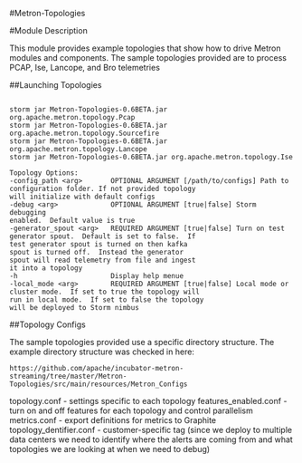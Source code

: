 #Metron-Topologies

#Module Description

This module provides example topologies that show how to drive Metron modules and components.  The sample topologies provided are to process PCAP, Ise, Lancope, and Bro telemetries

##Launching Topologies


```

storm jar Metron-Topologies-0.6BETA.jar org.apache.metron.topology.Pcap
storm jar Metron-Topologies-0.6BETA.jar org.apache.metron.topology.Sourcefire
storm jar Metron-Topologies-0.6BETA.jar org.apache.metron.topology.Lancope
storm jar Metron-Topologies-0.6BETA.jar org.apache.metron.topology.Ise

Topology Options:
-config_path <arg>       OPTIONAL ARGUMENT [/path/to/configs] Path to
configuration folder. If not provided topology
will initialize with default configs
-debug <arg>             OPTIONAL ARGUMENT [true|false] Storm debugging
enabled.  Default value is true
-generator_spout <arg>   REQUIRED ARGUMENT [true|false] Turn on test
generator spout.  Default is set to false.  If
test generator spout is turned on then kafka
spout is turned off.  Instead the generator
spout will read telemetry from file and ingest
it into a topology
-h                       Display help menue
-local_mode <arg>        REQUIRED ARGUMENT [true|false] Local mode or
cluster mode.  If set to true the topology will
run in local mode.  If set to false the topology
will be deployed to Storm nimbus
```

##Topology Configs

The sample topologies provided use a specific directory structure.  The example directory structure was checked in here:

```
https://github.com/apache/incubator-metron-streaming/tree/master/Metron-Topologies/src/main/resources/Metron_Configs
```

topology.conf - settings specific to each topology
features_enabled.conf - turn on and off features for each topology and control parallelism
metrics.conf - export definitions for metrics to Graphite 
topology_dentifier.conf - customer-specific tag (since we deploy to multiple data centers we need to identify where the alerts are coming from and what topologies we are looking at when we need to debug)
